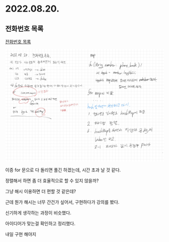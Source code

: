 # 2022.08.20.

## 전화번호 목록

[전화번호 목록](https://school.programmers.co.kr/learn/courses/30/lessons/42577)

![내 풀이](TIL-4.jpg)

이증 for 문으로 다 돌리면 풀긴 하겠는데, 시간 초과 날 것 같다.

정렬해서 하면 좀 더 효율적으로 할 수 있지 않을까?

그냥 해시 이용하면 더 편할 것 같은데?

근데 뭔가 해시는 너무 간건가 싶어서, 구현하다가 강의를 봤다.

신기하게 생각하는 과정이 비슷했다.

아이디어가 맞는걸 확인하고 정리했다.

내일 구현 해야지
